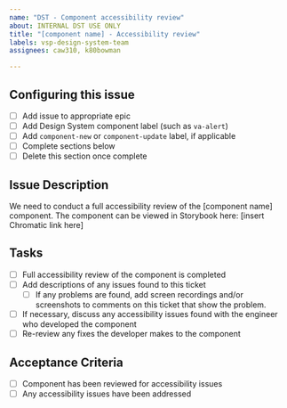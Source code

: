 ```yaml
---
name: "DST - Component accessibility review"
about: INTERNAL DST USE ONLY
title: "[component name] - Accessibility review"
labels: vsp-design-system-team
assignees: caw310, k80bowman

---
```

## Configuring this issue
- [ ] Add issue to appropriate epic
- [ ] Add Design System component label (such as `va-alert`)
- [ ] Add `component-new` or `component-update` label, if applicable
- [ ] Complete sections below
- [ ] Delete this section once complete

## Issue Description
We need to conduct a full accessibility review of the [component name] component. The component can be viewed in Storybook here: [insert Chromatic link here]

## Tasks
- [ ] Full accessibility review of the component is completed
- [ ] Add descriptions of any issues found to this ticket
    - [ ] If any problems are found, add screen recordings and/or screenshots to comments on this ticket that show the problem.
- [ ] If necessary, discuss any accessibility issues found with the engineer who developed the component
- [ ] Re-review any fixes the developer makes to the component

## Acceptance Criteria
- [ ] Component has been reviewed for accessibility issues
- [ ] Any accessibility issues have been addressed